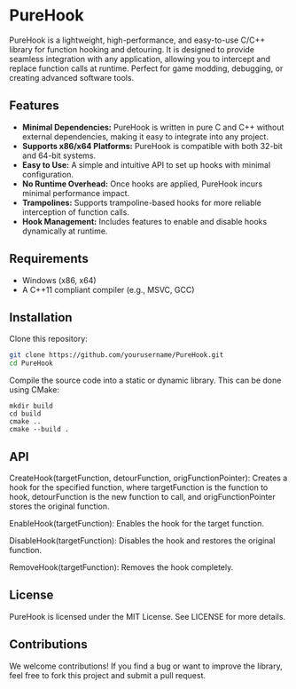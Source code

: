 # **PureHook**

PureHook is a lightweight, high-performance, and easy-to-use C/C++ library for function hooking and detouring. It is designed to provide seamless integration with any application, allowing you to intercept and replace function calls at runtime. Perfect for game modding, debugging, or creating advanced software tools.

## **Features**
- **Minimal Dependencies:** PureHook is written in pure C and C++ without external dependencies, making it easy to integrate into any project.
- **Supports x86/x64 Platforms:** PureHook is compatible with both 32-bit and 64-bit systems.
- **Easy to Use:** A simple and intuitive API to set up hooks with minimal configuration.
- **No Runtime Overhead:** Once hooks are applied, PureHook incurs minimal performance impact.
- **Trampolines:** Supports trampoline-based hooks for more reliable interception of function calls.
- **Hook Management:** Includes features to enable and disable hooks dynamically at runtime.

## **Requirements**
- Windows (x86, x64)
- A C++11 compliant compiler (e.g., MSVC, GCC)

## **Installation**
Clone this repository:
```bash
git clone https://github.com/yourusername/PureHook.git
cd PureHook
```
Compile the source code into a static or dynamic library. This can be done using CMake:
```
mkdir build
cd build
cmake ..
cmake --build .
```
## **API**
CreateHook(targetFunction, detourFunction, origFunctionPointer): Creates a hook for the specified function, where targetFunction is the function to hook, detourFunction is the new function to call, and origFunctionPointer stores the original function.

EnableHook(targetFunction): Enables the hook for the target function.

DisableHook(targetFunction): Disables the hook and restores the original function.

RemoveHook(targetFunction): Removes the hook completely.

## **License**
PureHook is licensed under the MIT License. See LICENSE for more details.

## **Contributions**
We welcome contributions! If you find a bug or want to improve the library, feel free to fork this project and submit a pull request.
